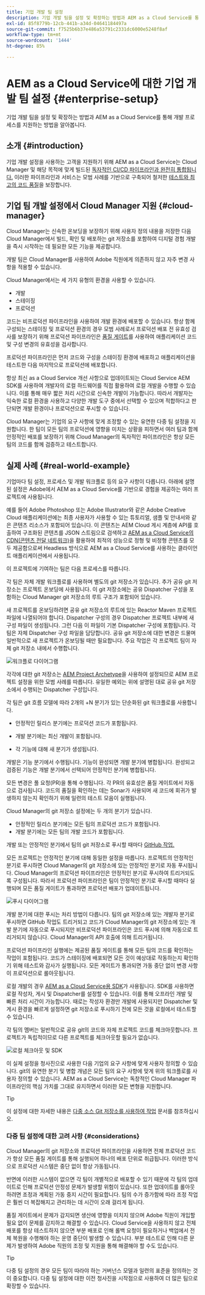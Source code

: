 ```yaml
---
title: 기업 개발 팀 설정
description: 기업 개발 팀을 설정 및 확장하는 방법과 AEM as a Cloud Service를 통해 개발 프로세스를 지원하는 방법을 알아봅니다.
exl-id: 85f8779b-12cb-441b-a34d-04641184497a
source-git-commit: f7525b6b37e486a53791c2331dc6000e5248f8af
workflow-type: tm+mt
source-wordcount: '1444'
ht-degree: 85%

---
```


# AEM as a Cloud Service에 대한 기업 개발 팀 설정 {#enterprise-setup}

기업 개발 팀을 설정 및 확장하는 방법과 AEM as a Cloud Service를 통해 개발 프로세스를 지원하는 방법을 알아봅니다.

## 소개 {#introduction}

기업 개발 설정을 사용하는 고객을 지원하기 위해 AEM as a Cloud Service는 Cloud Manager 및 해당 목적에 맞게 빌드된 [독자적인 CI/CD 파이프라인과 완전히 통합됩니다.](/help/implementing/cloud-manager/configuring-pipelines/introduction-ci-cd-pipelines.md) 이러한 파이프라인과 서비스는 모범 사례를 기반으로 구축되어 철저한 [테스트와 최고의 코드 품질](/help/implementing/cloud-manager/code-quality-testing.md)을 보장합니다.

## 기업 팀 개발 설정에서 Cloud Manager 지원 {#cloud-manager}

Cloud Manager는 신속한 온보딩을 보장하기 위해 사용자 정의 내용을 저장한 다음 Cloud Manager에서 빌드, 확인 및 배포하는 git 저장소를 포함하여 디지털 경험 개발을 즉시 시작하는 데 필요한 모든 기능을 제공합니다.

개발 팀은 Cloud Manager를 사용하여 Adobe 직원에게 의존하지 않고 자주 변경 사항을 적용할 수 있습니다.

Cloud Manager에서는 세 가지 유형의 환경을 사용할 수 있습니다.

* 개발
* 스테이징
* 프로덕션

코드는 비프로덕션 파이프라인을 사용하여 개발 환경에 배포할 수 있습니다. 항상 함께 구성되는 스테이징 및 프로덕션 환경의 경우 모범 사례로서 프로덕션 배포 전 유효성 검사를 보장하기 위해 프로덕션 파이프라인은 [품질 게이트](/help/implementing/cloud-manager/custom-code-quality-rules.md)를 사용하여 애플리케이션 코드 및 구성 변경의 유효성을 검사합니다.

프로덕션 파이프라인은 먼저 코드와 구성을 스테이징 환경에 배포하고 애플리케이션을 테스트한 다음 마지막으로 프로덕션에 배포합니다.

항상 최신 as a Cloud Service 개선 사항으로 업데이트되는 Cloud Service AEM SDK를 사용하여 개발자의 로컬 하드웨어를 직접 활용하여 로컬 개발을 수행할 수 있습니다. 이를 통해 매우 짧은 처리 시간으로 신속한 개발이 가능합니다. 따라서 개발자는 익숙한 로컬 환경을 사용하고 다양한 개발 도구 중에서 선택할 수 있으며 적합하다고 판단되면 개발 환경이나 프로덕션으로 푸시할 수 있습니다.

Cloud Manager는 기업의 요구 사항에 맞게 조정할 수 있는 유연한 다중 팀 설정을 지원합니다. 한 팀이 모든 팀의 프로덕션에 영향을 미치는 상황을 피하면서 여러 팀과 함께 안정적인 배포를 보장하기 위해 Cloud Manager의 독자적인 파이프라인은 항상 모든 팀의 코드를 함께 검증하고 테스트합니다.

## 실제 사례 {#real-world-example}

기업마다 팀 설정, 프로세스 및 개발 워크플로 등의 요구 사항이 다릅니다. 아래에 설명된 설정은 Adobe에서 AEM as a Cloud Service를 기반으로 경험을 제공하는 여러 프로젝트에 사용됩니다.

예를 들어 Adobe Photoshop 또는 Adobe Illustrator와 같은 Adobe Creative Cloud 애플리케이션에는 최종 사용자가 사용할 수 있는 튜토리얼, 샘플 및 안내서와 같은 콘텐츠 리소스가 포함되어 있습니다. 이 콘텐츠는 AEM Cloud 게시 계층에 API를 호출하여 구조화된 콘텐츠를 JSON 스트림으로 검색하고 [AEM as a Cloud Service의 CDN(콘텐츠 전달 네트워크)](/help/implementing/dispatcher/cdn.md#content-delivery)을 활용하여 최적의 성능으로 정형 및 비정형 콘텐츠를 모두 제공함으로써 Headless 방식으로 AEM as a Cloud Service를 사용하는 클라이언트 애플리케이션에서 사용됩니다.

이 프로젝트에 기여하는 팀은 다음 프로세스를 따릅니다.

각 팀은 자체 개발 워크플로를 사용하며 별도의 git 저장소가 있습니다. 추가 공유 git 저장소는 프로젝트 온보딩에 사용됩니다. 이 git 저장소에는 공유 Dispatcher 구성을 포함하는 Cloud Manager git 저장소의 루트 구조가 포함되어 있습니다.

새 프로젝트를 온보딩하려면 공유 git 저장소의 루트에 있는 Reactor Maven 프로젝트 파일에 나열되어야 합니다. Dispatcher 구성의 경우 Dispatcher 프로젝트 내부에 새 구성 파일이 생성됩니다. 그런 다음 이 파일이 기본 Dispatcher 구성에 포함됩니다. 각 팀은 자체 Dispatcher 구성 파일을 담당합니다. 공유 git 저장소에 대한 변경은 드물며 일반적으로 새 프로젝트가 온보딩될 때만 필요합니다. 주요 작업은 각 프로젝트 팀이 자체 git 저장소 내에서 수행합니다.

![워크플로 다이어그램](/help/implementing/cloud-manager/assets/team-setup1.png)

각각에 대한 git 저장소는 [AEM Project Archetype](https://experienceleague.adobe.com/docs/experience-manager-core-components/using/developing/archetype/overview.html)을 사용하여 설정되므로 AEM 프로젝트 설정을 위한 모범 사례를 따릅니다. 유일한 예외는 위에 설명된 대로 공유 git 저장소에서 수행되는 Dispatcher 구성입니다.

각 팀은 git 흐름 모델에 따라 2개의 +N 분기가 있는 단순화된 git 워크플로를 사용합니다.

* 안정적인 릴리스 분기에는 프로덕션 코드가 포함됩니다.

* 개발 분기에는 최신 개발이 포함됩니다.

* 각 기능에 대해 새 분기가 생성됩니다.

개발은 기능 분기에서 수행됩니다. 기능이 완성되면 개발 분기에 병합됩니다. 완성되고 검증된 기능은 개발 분기에서 선택되어 안정적인 분기에 병합됩니다.

모든 변경은 풀 요청(PR)을 통해 수행됩니다. 각 PR의 유효성은 품질 게이트에서 자동으로 검사됩니다. 코드의 품질을 확인하는 데는 Sonar가 사용되며 새 코드에 회귀가 발생하지 않는지 확인하기 위해 일련의 테스트 모음이 실행됩니다.

Cloud Manager의 git 저장소 설정에는 두 개의 분기가 있습니다.

* 안정적인 릴리스 분기에는 모든 팀의 프로덕션 코드가 포함됩니다.
* 개발 분기에는 모든 팀의 개발 코드가 포함됩니다.

개발 또는 안정적인 분기에서 팀의 git 저장소로 푸시할 때마다 [GitHub 작업.](/help/implementing/cloud-manager/managing-code/working-with-multiple-source-git-repositories.md#managing-code)

모든 프로젝트는 안정적인 분기에 대해 동일한 설정을 따릅니다. 프로젝트의 안정적인 분기로 푸시하면 Cloud Manager의 git 저장소에 있는 안정적인 분기로 자동 푸시됩니다. Cloud Manager의 프로덕션 파이프라인은 안정적인 분기로 푸시하여 트리거되도록 구성됩니다. 따라서 프로덕션 파이프라인은 팀이 안정적인 분기로 푸시할 때마다 실행되며 모든 품질 게이트가 통과하면 프로덕션 배포가 업데이트됩니다.

![푸시 다이어그램](/help/implementing/cloud-manager/assets/team-setup2.png)

개발 분기에 대한 푸시는 처리 방법이 다릅니다. 팀의 git 저장소에 있는 개발자 분기로 푸시하면 GitHub 작업도 트리거되고 코드가 Cloud Manager의 git 저장소에 있는 개발 분기에 자동으로 푸시되지만 비프로덕션 파이프라인은 코드 푸시에 의해 자동으로 트리거되지 않습니다. Cloud Manager의 API 호출에 의해 트리거됩니다.

프로덕션 파이프라인 실행에는 제공된 품질 게이트를 통해 모든 팀의 코드를 확인하는 작업이 포함됩니다. 코드가 스테이징에 배포되면 모든 것이 예상대로 작동하는지 확인하기 위해 테스트와 감사가 실행됩니다. 모든 게이트가 통과되면 가동 중단 없이 변경 사항이 프로덕션으로 롤아웃됩니다.

로컬 개발의 경우 [AEM as a Cloud Service용 SDK](/help/implementing/developing/introduction/aem-as-a-cloud-service-sdk.md#developing)가 사용됩니다. SDK를 사용하면 로컬 작성자, 게시 및 Dispatcher를 설정할 수 있습니다. 이를 통해 오프라인 개발 및 빠른 처리 시간이 가능합니다. 때로는 작성자 환경만 개발에 사용되지만 Dispatcher 및 게시 환경을 빠르게 설정하면 git 저장소로 푸시하기 전에 모든 것을 로컬에서 테스트할 수 있습니다.

각 팀의 멤버는 일반적으로 공유 git의 코드와 자체 프로젝트 코드를 체크아웃합니다. 프로젝트가 독립적이므로 다른 프로젝트를 체크아웃할 필요가 없습니다.

![로컬 체크아웃 및 SDK](/help/implementing/cloud-manager/assets/team-setup3.png)

이 실제 설정을 청사진으로 사용한 다음 기업의 요구 사항에 맞게 사용자 정의할 수 있습니다. git의 유연한 분기 및 병합 개념은 모든 팀의 요구 사항에 맞게 위의 워크플로를 사용자 정의할 수 있습니다. AEM as a Cloud Service는 독창적인 Cloud Manager 파이프라인의 핵심 가치를 그대로 유지하면서 이러한 모든 변형을 지원합니다.

>[!TIP]
>
>이 설정에 대한 자세한 내용은 [다중 소스 Git 저장소를 사용하여 작업](https://experienceleague.adobe.com/docs/experience-manager-cloud-manager/using/managing-code/working-with-multiple-source-git-repos.html#managing-code) 문서를 참조하십시오.

### 다중 팀 설정에 대한 고려 사항 {#considerations}

Cloud Manager의 git 저장소와 프로덕션 파이프라인을 사용하면 전체 프로덕션 코드가 항상 모든 품질 게이트를 통해 실행되어 하나의 배포 단위로 취급됩니다. 이러한 방식으로 프로덕션 시스템은 중단 없이 항상 가동됩니다.

반면에 이러한 시스템이 없으면 각 팀이 개별적으로 배포할 수 있기 때문에 각 팀의 업데이트로 인해 프로덕션 안정성 문제가 발생할 위험이 있습니다. 또한 업데이트를 롤아웃하려면 조정과 계획된 가동 중지 시간이 필요합니다. 팀의 수가 증가함에 따라 조정 작업은 훨씬 더 복잡해지고 관리하는 데 시간이 오래 걸리게 됩니다.

품질 게이트에서 문제가 감지되면 생산에 영향을 미치지 않으며 Adobe 직원이 개입할 필요 없이 문제를 감지하고 해결할 수 있습니다. Cloud Service을 사용하지 않고 전체 배포를 항상 테스트하지 않으면 부분 배포로 인해 롤백 요청이 필요하거나 백업에서 전체 복원을 수행해야 하는 운영 중단이 발생할 수 있습니다. 부분 테스트로 인해 다른 문제가 발생하여 Adobe 직원의 조정 및 지원을 통해 해결해야 할 수도 있습니다.

>[!TIP]
>
>다중 팀 설정의 경우 모든 팀이 따라야 하는 거버넌스 모델과 일련의 표준을 정의하는 것이 중요합니다. 다중 팀 설정에 대한 이전 청사진을 시작점으로 사용하여 더 많은 팀으로 확장할 수 있습니다.

